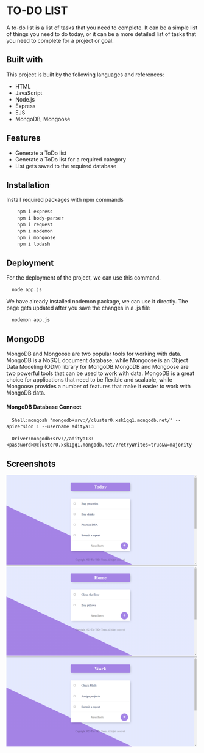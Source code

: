 
# TO-DO LIST
A to-do list is a list of tasks that you need to complete. It can be a simple list of things you need to do today, or it can be a more detailed list of tasks that you need to complete for a project or goal.


## Built with

This project is built by the following languages and references:

- HTML
- JavaScript
- Node.js
- Express
- EJS
- MongoDB, Mongoose

## Features

- Generate a ToDo list
- Generate a ToDo list for a required category
- List gets saved to the required database


## Installation

Install required packages with npm commands

```bash
    npm i express
    npm i body-parser
    npm i request
    npm i nodemon
    npm i mongoose
    npm i lodash
```
    
## Deployment

For the deployment of the project, we can use this command.
```bash
  node app.js
```
We have already installed nodemon package, we can use it directly. The page gets updated after you save the changes in a .js file 
```bash
  nodemon app.js
```


## MongoDB
MongoDB and Mongoose are two popular tools for working with data. MongoDB is a NoSQL document database, while Mongoose is an Object Data Modeling (ODM) library for MongoDB.MongoDB and Mongoose are two powerful tools that can be used to work with data. MongoDB is a great choice for applications that need to be flexible and scalable, while Mongoose provides a number of features that make it easier to work with MongoDB data.
#### MongoDB Database Connect

```http
  Shell:mongosh "mongodb+srv://cluster0.xsk1gq1.mongodb.net/" --apiVersion 1 --username aditya13

  Driver:mongodb+srv://aditya13:<password>@cluster0.xsk1gq1.mongodb.net/?retryWrites=true&w=majority
```



## Screenshots
<img width="500" alt="login_page" src="https://github.com/aditya-130103/ToDo-List/blob/main/public/images/live.png">
<img width="500" alt="login_page" src="https://github.com/aditya-130103/ToDo-List/blob/main/public/images/home.png">
<img width="500" alt="login_page" src="https://github.com/aditya-130103/ToDo-List/blob/main/public/images/work.png">

